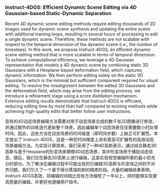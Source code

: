 ### Instruct-4DGS: Efficient Dynamic Scene Editing via 4D Gaussian-based Static-Dynamic Separation

Recent 4D dynamic scene editing methods require editing thousands of 2D images used for dynamic scene synthesis and updating the entire scene with additional training loops, resulting in several hours of processing to edit a single dynamic scene. Therefore, these methods are not scalable with respect to the temporal dimension of the dynamic scene (i.e., the number of timesteps). In this work, we propose Instruct-4DGS, an efficient dynamic scene editing method that is more scalable in terms of temporal dimension. To achieve computational efficiency, we leverage a 4D Gaussian representation that models a 4D dynamic scene by combining static 3D Gaussians with a Hexplane-based deformation field, which captures dynamic information. We then perform editing solely on the static 3D Gaussians, which is the minimal but sufficient component required for visual editing. To resolve the misalignment between the edited 3D Gaussians and the deformation field, which may arise from the editing process, we introduce a refinement stage using a score distillation mechanism. Extensive editing results demonstrate that Instruct-4DGS is efficient, reducing editing time by more than half compared to existing methods while achieving high-quality edits that better follow user instructions.

现有的4D动态场景编辑方法需要对用于动态场景合成的数千张2D图像进行修改，并通过额外的训练迭代更新整个场景，因此编辑单个动态场景往往需要数小时处理时间。因此，这些方法在动态场景的时间维度（即时间步数）上缺乏可扩展性。本文提出了 Instruct-4DGS，这是一种在时间维度上具有更高可扩展性的高效动态场景编辑方法。为实现计算效率，我们采用了一种4D高斯表示，通过结合静态3D高斯与基于Hexplane的形变场来建模4D动态场景，其中形变场用于捕捉动态信息。随后，我们仅在静态3D高斯上进行编辑，这是实现视觉编辑所需的最小但充分的部分。为了解决在编辑过程中可能出现的已编辑3D高斯与形变场之间的不对齐问题，我们引入了一个基于得分蒸馏机制的精炼阶段。大量的编辑结果表明，Instruct-4DGS高效，将编辑时间相比现有方法缩短了一半以上，同时能够实现更高质量的编辑，并更好地遵循用户指令。
